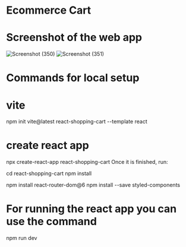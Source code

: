 # Ecommerce Cart
# Screenshot of the web app
![Screenshot (350)](https://github.com/kashyapriyanshu/swipekart/assets/113207846/3fec8120-aead-46a3-b5c3-f2b61a153759)
![Screenshot (351)](https://github.com/kashyapriyanshu/swipekart/assets/113207846/297e5a8c-8e0c-483e-89f9-853bf8ac05af)

# Commands for local setup
# vite
npm init vite@latest react-shopping-cart --template react

# create react app
npx create-react-app react-shopping-cart
Once it is finished, run:

cd react-shopping-cart
npm install

npm install react-router-dom@6
npm install --save styled-components
# For running the react app you can use the command
npm run dev
